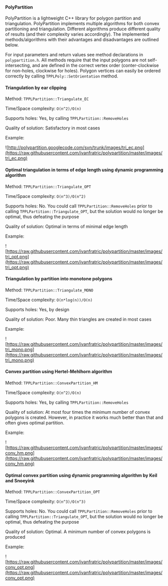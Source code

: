 #### PolyPartition

PolyPartition is a lightweight C++ library for polygon partition and triangulation. PolyPartition implements multiple algorithms for both convex partitioning and triangulation. Different algorithms produce different quality of results (and their complexity varies accordingly). The implemented methods/algorithms with their advantages and disadvantages are outlined below.

For input parameters and return values see method declarations in `polypartition.h`. All methods require that the input polygons are not self-intersecting, and are defined in the correct vertex order (conter-clockwise for non-holes, clockwise for holes). Polygon vertices can easily be ordered correctly by calling `TPPLPoly::SetOrientation` method.

#### Triangulation by ear clipping

Method: `TPPLPartition::Triangulate_EC`

Time/Space complexity: `O(n^2)/O(n)`

Supports holes: Yes, by calling `TPPLPartition::RemoveHoles`

Quality of solution: Satisfactory in most cases

Example:

![http://polypartition.googlecode.com/svn/trunk/images/tri_ec.png](https://raw.githubusercontent.com/ivanfratric/polypartition/master/images/tri_ec.png)

#### Optimal triangulation in terms of edge length using dynamic programming algorithm

Method: `TPPLPartition::Triangulate_OPT`

Time/Space complexity: `O(n^3)/O(n^2)`

Supports holes: No. You could call `TPPLPartition::RemoveHoles` prior to calling `TPPLPartition::Triangulate_OPT`, but the solution would no longer be optimal, thus defeating the purpose

Quality of solution: Optimal in terms of minimal edge length

Example:

![https://raw.githubusercontent.com/ivanfratric/polypartition/master/images/tri_opt.png](https://raw.githubusercontent.com/ivanfratric/polypartition/master/images/tri_opt.png)

#### Triangulation by partition into monotone polygons

Method: `TPPLPartition::Triangulate_MONO`

Time/Space complexity: `O(n*log(n))/O(n)`

Supports holes: Yes, by design

Quality of solution: Poor. Many thin triangles are created in most cases

Example:

![https://raw.githubusercontent.com/ivanfratric/polypartition/master/images/tri_mono.png](https://raw.githubusercontent.com/ivanfratric/polypartition/master/images/tri_mono.png)

#### Convex partition using Hertel-Mehlhorn algorithm

Method: `TPPLPartition::ConvexPartition_HM`

Time/Space complexity: `O(n^2)/O(n)`

Supports holes: Yes, by calling `TPPLPartition::RemoveHoles`

Quality of solution: At most four times the minimum number of convex polygons is created. However, in practice it works much better than that and often gives optimal partition.

Example:

![https://raw.githubusercontent.com/ivanfratric/polypartition/master/images/conv_hm.png](https://raw.githubusercontent.com/ivanfratric/polypartition/master/images/conv_hm.png)

#### Optimal convex partition using dynamic programming algorithm by Keil and Snoeyink

Method: `TPPLPartition::ConvexPartition_OPT`

Time/Space complexity: `O(n^3)/O(n^3)`

Supports holes: No. You could call `TPPLPartition::RemoveHoles` prior to calling `TPPLPartition::Triangulate_OPT`, but the solution would no longer be optimal, thus defeating the purpose

Quality of solution: Optimal. A minimum number of convex polygons is produced

Example:

![https://raw.githubusercontent.com/ivanfratric/polypartition/master/images/conv_opt.png](https://raw.githubusercontent.com/ivanfratric/polypartition/master/images/conv_opt.png)
